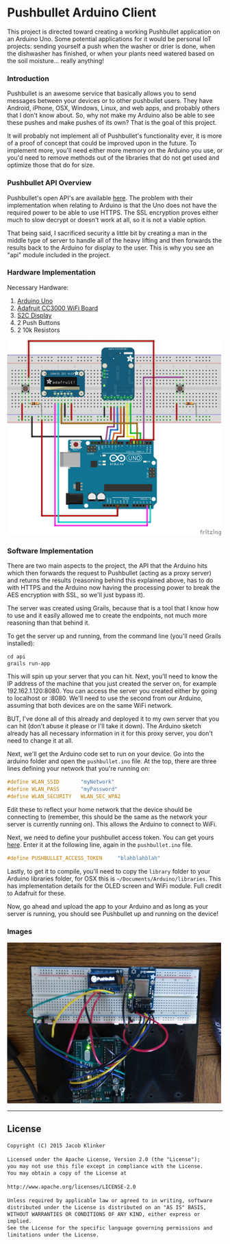 # Pushbullet Arduino Client #

This project is directed toward creating a working Pushbullet application on an Arduino Uno. Some potential applications for it would be personal IoT projects: sending yourself a push when the washer or drier is done, when the dishwasher has finished, or when your plants need watered based on the soil moisture... really anything!

### Introduction ###

Pushbullet is an awesome service that basically allows you to send messages between your devices or to other pushbullet users. They have Android, iPhone, OSX, Windows, Linux, and web apps, and probably others that I don't know about. So, why not make my Arduino also be able to see these pushes and make pushes of its own? That is the goal of this project. 

It will probably not implement all of Pushbullet's functionality ever, it is more of a proof of concept that could be improved upon in the future. To implement more, you'll need either more memory on the Arduino you use, or you'd need to remove methods out of the libraries that do not get used and optimize those that do for size.

### Pushbullet API Overview ###

Pushbullet's open API's are available [here](https://docs.pushbullet.com/#http). The problem with their implementation when relating to Arduino is that the Uno does not have the required power to be able to use HTTPS. The SSL encryption proves either much to slow decrypt or doesn't work at all, so it is not a viable option.

That being said, I sacrificed security a little bit by creating a man in the middle type of server to handle all of the heavy lifting and then forwards the results back to the Arduino for display to the user. This is why you see an "api" module included in the project.

### Hardware Implementation ###

Necessary Hardware:

1. [Arduino Uno](http://www.arduino.cc/en/Main/ArduinoBoardUno)
2. [Adafruit CC3000 WiFi Board](https://www.adafruit.com/products/1469)
3. [S2C Display](http://www.adafruit.com/products/931)
4. 2 Push Buttons
5. 2 10k Resistors

<img src="/images/Pushbullet.png" width="500" height="457">

### Software Implementation ###

There are two main aspects to the project, the API that the Arduino hits which then forwards the request to Pushbullet (acting as a proxy server) and returns the results (reasoning behind this explained above, has to do with HTTPS and the Arduino now having the processing power to break the AES encryption with SSL, so we'll just bypass it).

The server was created using Grails, because that is a tool that I know how to use and it easily allowed me to create the endpoints, not much more reasoning than that behind it.

To get the server up and running, from the command line (you'll need Grails installed):

```
cd api
grails run-app
```

This will spin up your server that you can hit. Next, you'll need to know the IP address of the machine that you just created the server on, for example 192.162.1.120:8080. You can access the server you created either by going to localhost or <your-ip-address>:8080. We'll need to use the second from our Arduino, assuming that both devices are on the same WiFi network.

BUT, I've done all of this already and deployed it to my own server that you can hit (don't abuse it please or I'll take it down). The Arduino sketch already has all necessary information in it for this proxy server, you don't need to change it at all.

Next, we'll get the Arduino code set to run on your device. Go into the arduino folder and open the ```pushbullet.ino``` file. At the top, there are three lines defining your network that you're running on:

```c
#define WLAN_SSID		"myNetwork"
#define WLAN_PASS		"myPassword"
#define	WLAN_SECURITY	WLAN_SEC_WPA2
```

Edit these to reflect your home network that the device should be connecting to (remember, this should be the same as the network your server is currently running on). This allows the Arduino to connect to WiFi.

Next, we need to define your pushbullet access token. You can get yours [here](https://www.pushbullet.com/account). Enter it at the following line, again in the ```pushbullet.ino``` file.

```c
#define PUSHBULLET_ACCESS_TOKEN		"blahblahblah"
```

Lastly, to get it to compile, you'll need to copy the ```library``` folder to your Arduino libraries folder, for OSX this is ```~/Documents/Arduino/libraries```. This has implementation details for the OLED screen and WiFi module. Full credit to Adafruit for these.

Now, go ahead and upload the app to your Arduino and as long as your server is running, you should see Pushbullet up and running on the device!

### Images ###

<img src="/images/IMG_20150518_155545.jpg" width="500" height="375">

---

## License ##

```
Copyright (C) 2015 Jacob Klinker

Licensed under the Apache License, Version 2.0 (the "License");
you may not use this file except in compliance with the License.
You may obtain a copy of the License at

http://www.apache.org/licenses/LICENSE-2.0

Unless required by applicable law or agreed to in writing, software
distributed under the License is distributed on an "AS IS" BASIS,
WITHOUT WARRANTIES OR CONDITIONS OF ANY KIND, either express or implied.
See the License for the specific language governing permissions and
limitations under the License.
```